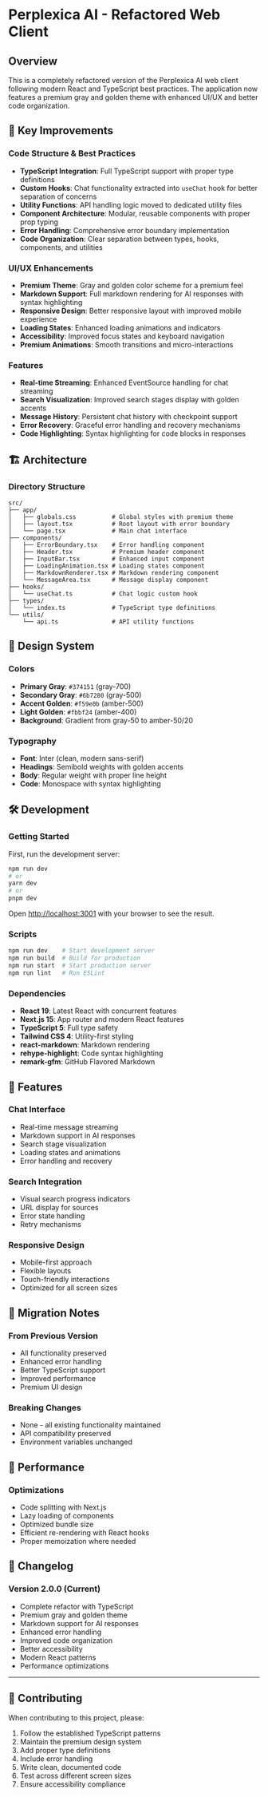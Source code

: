 # Perplexica AI - Refactored Web Client

## Overview
This is a completely refactored version of the Perplexica AI web client following modern React and TypeScript best practices. The application now features a premium gray and golden theme with enhanced UI/UX and better code organization.

## 🚀 Key Improvements

### Code Structure & Best Practices
- **TypeScript Integration**: Full TypeScript support with proper type definitions
- **Custom Hooks**: Chat functionality extracted into `useChat` hook for better separation of concerns
- **Utility Functions**: API handling logic moved to dedicated utility files
- **Component Architecture**: Modular, reusable components with proper prop typing
- **Error Handling**: Comprehensive error boundary implementation
- **Code Organization**: Clear separation between types, hooks, components, and utilities

### UI/UX Enhancements
- **Premium Theme**: Gray and golden color scheme for a premium feel
- **Markdown Support**: Full markdown rendering for AI responses with syntax highlighting
- **Responsive Design**: Better responsive layout with improved mobile experience
- **Loading States**: Enhanced loading animations and indicators
- **Accessibility**: Improved focus states and keyboard navigation
- **Premium Animations**: Smooth transitions and micro-interactions

### Features
- **Real-time Streaming**: Enhanced EventSource handling for chat streaming
- **Search Visualization**: Improved search stages display with golden accents
- **Message History**: Persistent chat history with checkpoint support
- **Error Recovery**: Graceful error handling and recovery mechanisms
- **Code Highlighting**: Syntax highlighting for code blocks in responses

## 🏗️ Architecture

### Directory Structure
```
src/
├── app/
│   ├── globals.css          # Global styles with premium theme
│   ├── layout.tsx           # Root layout with error boundary
│   └── page.tsx             # Main chat interface
├── components/
│   ├── ErrorBoundary.tsx    # Error handling component
│   ├── Header.tsx           # Premium header component
│   ├── InputBar.tsx         # Enhanced input component
│   ├── LoadingAnimation.tsx # Loading states component
│   ├── MarkdownRenderer.tsx # Markdown rendering component
│   └── MessageArea.tsx      # Message display component
├── hooks/
│   └── useChat.ts           # Chat logic custom hook
├── types/
│   └── index.ts             # TypeScript type definitions
└── utils/
    └── api.ts               # API utility functions
```

## 🎨 Design System

### Colors
- **Primary Gray**: `#374151` (gray-700)
- **Secondary Gray**: `#6b7280` (gray-500)
- **Accent Golden**: `#f59e0b` (amber-500)
- **Light Golden**: `#fbbf24` (amber-400)
- **Background**: Gradient from gray-50 to amber-50/20

### Typography
- **Font**: Inter (clean, modern sans-serif)
- **Headings**: Semibold weights with golden accents
- **Body**: Regular weight with proper line height
- **Code**: Monospace with syntax highlighting

## 🛠️ Development

### Getting Started

First, run the development server:

```bash
npm run dev
# or
yarn dev
# or
pnpm dev
```

Open [http://localhost:3001](http://localhost:3001) with your browser to see the result.

### Scripts
```bash
npm run dev    # Start development server
npm run build  # Build for production
npm run start  # Start production server
npm run lint   # Run ESLint
```

### Dependencies
- **React 19**: Latest React with concurrent features
- **Next.js 15**: App router and modern React features
- **TypeScript 5**: Full type safety
- **Tailwind CSS 4**: Utility-first styling
- **react-markdown**: Markdown rendering
- **rehype-highlight**: Code syntax highlighting
- **remark-gfm**: GitHub Flavored Markdown

## 📱 Features

### Chat Interface
- Real-time message streaming
- Markdown support in AI responses
- Search stage visualization
- Loading states and animations
- Error handling and recovery

### Search Integration
- Visual search progress indicators
- URL display for sources
- Error state handling
- Retry mechanisms

### Responsive Design
- Mobile-first approach
- Flexible layouts
- Touch-friendly interactions
- Optimized for all screen sizes

## 🔄 Migration Notes

### From Previous Version
- All functionality preserved
- Enhanced error handling
- Better TypeScript support
- Improved performance
- Premium UI design

### Breaking Changes
- None - all existing functionality maintained
- API compatibility preserved
- Environment variables unchanged

## 🚀 Performance

### Optimizations
- Code splitting with Next.js
- Lazy loading of components
- Optimized bundle size
- Efficient re-rendering with React hooks
- Proper memoization where needed

## 📝 Changelog

### Version 2.0.0 (Current)
- Complete refactor with TypeScript
- Premium gray and golden theme
- Markdown support for AI responses
- Enhanced error handling
- Improved code organization
- Better accessibility
- Modern React patterns
- Performance optimizations

---

## 🤝 Contributing

When contributing to this project, please:
1. Follow the established TypeScript patterns
2. Maintain the premium design system
3. Add proper type definitions
4. Include error handling
5. Write clean, documented code
6. Test across different screen sizes
7. Ensure accessibility compliance
